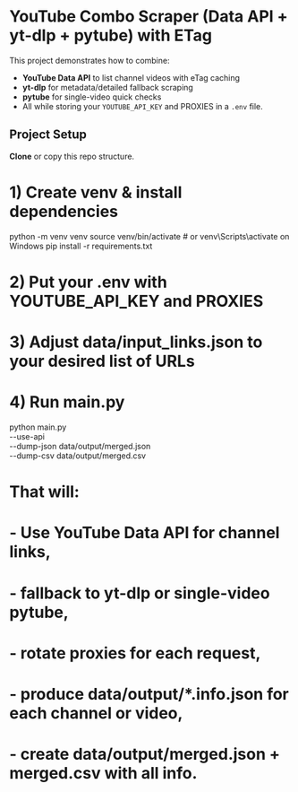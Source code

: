 # YouTube Combo Scraper (Data API + yt-dlp + pytube) with ETag

This project demonstrates how to combine:

- **YouTube Data API** to list channel videos with eTag caching
- **yt-dlp** for metadata/detailed fallback scraping
- **pytube** for single-video quick checks
- All while storing your `YOUTUBE_API_KEY` and PROXIES in a `.env` file.

## Project Setup

**Clone** or copy this repo structure.

# 1) Create venv & install dependencies
python -m venv venv
source venv/bin/activate  # or venv\Scripts\activate on Windows
pip install -r requirements.txt

# 2) Put your .env with YOUTUBE_API_KEY and PROXIES

# 3) Adjust data/input_links.json to your desired list of URLs

# 4) Run main.py
python main.py \
  --use-api \
  --dump-json data/output/merged.json \
  --dump-csv data/output/merged.csv

# That will:
#  - Use YouTube Data API for channel links,
#  - fallback to yt-dlp or single-video pytube,
#  - rotate proxies for each request,
#  - produce data/output/*.info.json for each channel or video,
#  - create data/output/merged.json + merged.csv with all info.
